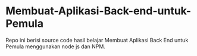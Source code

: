 # Membuat-Aplikasi-Back-end-untuk-Pemula
Repo ini berisi source code hasil belajar Membuat Aplikasi Back End untuk Pemula menggunakan node js dan NPM.
